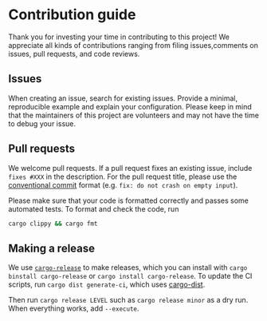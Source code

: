 # Contribution guide

Thank you for investing your time in contributing to this project! We appreciate all kinds of contributions ranging from filing issues,comments on issues, pull requests, and code reviews.

## Issues

When creating an issue, search for existing issues. Provide a minimal, reproducible example and explain your configuration. Please keep in mind that the maintainers of this project are volunteers and may not have the time to debug your issue.

## Pull requests

We welcome pull requests. If a pull request fixes an existing issue, include `fixes #XXX` in the description. For the pull request title, please use the [conventional commit](https://www.conventionalcommits.org/en/v1.0.0/) format (e.g. `fix: do not crash on empty input`).

Please make sure that your code is formatted correctly and passes some automated tests. To format and check the code, run

```bash
cargo clippy && cargo fmt
```

## Making a release

We use [`cargo-release`](https://github.com/crate-ci/cargo-release/tree/master) to make releases, which you can install with `cargo binstall cargo-release` or `cargo install cargo-release`. To update the CI scripts, run `cargo dist generate-ci`, which uses [cargo-dist](https://github.com/axodotdev/cargo-dist).

Then run `cargo release LEVEL` such as `cargo release minor` as a dry run. When everything works, add `--execute`.
